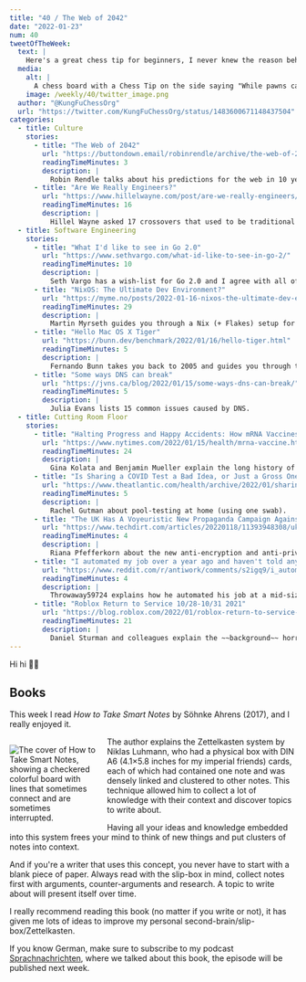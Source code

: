 ```yaml
---
title: "40 / The Web of 2042"
date: "2022-01-23"
num: 40
tweetOfTheWeek:
  text: |
    Here's a great chess tip for beginners, I never knew the reason behind that rule!!
  media:
    alt: |
      A chess board with a Chess Tip on the side saying "While pawns can move forward, they cannot capture pieces moving directly forward. The reason for this is because if they look their opponent in the eye while they kill them, they will see only their own face: that of a worker. The truth will dawn on them, that their enemey is their comrade and their kind is their enemy."
    image: /weekly/40/twitter_image.png
  author: "@KungFuChessOrg"
  url: "https://twitter.com/KungFuChessOrg/status/1483600671148437504"
categories:
  - title: Culture
    stories:
      - title: "The Web of 2042"
        url: "https://buttondown.email/robinrendle/archive/the-web-of-2042/"
        readingTimeMinutes: 3
        description: |
          Robin Rendle talks about his predictions for the web in 10 years. _Thanks, Jan!_
      - title: "Are We Really Engineers?"
        url: "https://www.hillelwayne.com/post/are-we-really-engineers/"
        readingTimeMinutes: 16
        description: |
          Hillel Wayne asked 17 crossovers that used to be traditional engineers and then worked in software to answer the question: Is building software engineering?
  - title: Software Engineering
    stories:
      - title: "What I'd like to see in Go 2.0"
        url: "https://www.sethvargo.com/what-id-like-to-see-in-go-2/"
        readingTimeMinutes: 10
        description: |
          Seth Vargo has a wish-list for Go 2.0 and I agree with all of the points.
      - title: "NixOS: The Ultimate Dev Environment?"
        url: "https://myme.no/posts/2022-01-16-nixos-the-ultimate-dev-environment.html"
        readingTimeMinutes: 29
        description: |
          Martin Myrseth guides you through a Nix (+ Flakes) setup for a real project he's been working on which consists of a frontend and a backend component.
      - title: "Hello Mac OS X Tiger"
        url: "https://bunn.dev/benchmark/2022/01/16/hello-tiger.html"
        readingTimeMinutes: 5
        description: |
          Fernando Bunn takes you back to 2005 and guides you through the setup of an Xcode project on Mac OS X Tiger.
      - title: "Some ways DNS can break"
        url: "https://jvns.ca/blog/2022/01/15/some-ways-dns-can-break/"
        readingTimeMinutes: 5
        description: |
          Julia Evans lists 15 common issues caused by DNS.
  - title: Cutting Room Floor
    stories:
      - title: "Halting Progress and Happy Accidents: How mRNA Vaccines Were Made"
        url: "https://www.nytimes.com/2022/01/15/health/mrna-vaccine.html"
        readingTimeMinutes: 24
        description: |
          Gina Kolata and Benjamin Mueller explain the long history of mRNA and how it went from being overlooked to the most important defence against COVID. _Thanks, Mum!_
      - title: "Is Sharing a COVID Test a Bad Idea, or Just a Gross One?"
        url: "https://www.theatlantic.com/health/archive/2022/01/sharing-rapid-tests/621318/"
        readingTimeMinutes: 5
        description: |
          Rachel Gutman about pool-testing at home (using one swab).
      - title: "The UK Has A Voyeuristic New Propaganda Campaign Against Encryption"
        url: "https://www.techdirt.com/articles/20220118/11393948308/uk-has-voyeuristic-new-propaganda-campaign-against-encryption.shtml"
        readingTimeMinutes: 4
        description: |
          Riana Pfefferkorn about the new anti-encryption and anti-privacy campaign of the UK.
      - title: "I automated my job over a year ago and haven't told anyone."
        url: "https://www.reddit.com/r/antiwork/comments/s2igq9/i_automated_my_job_over_a_year_ago_and_havent/"
        readingTimeMinutes: 4
        description: |
          Throwaway59724 explains how he automated his job at a mid-size lawfirm.
      - title: "Roblox Return to Service 10/28-10/31 2021"
        url: "https://blog.roblox.com/2022/01/roblox-return-to-service-10-28-10-31-2021/"
        readingTimeMinutes: 21
        description: |
          Daniel Sturman and colleagues explain the ~~background~~ horror story of the 73 hour outage at Roblox.
---
```


Hi hi ✌🏻

## Books

This week I read _How to Take Smart Notes_ by Söhnke Ahrens (2017), and I really enjoyed it.

<div style="width: 30%;float: left;padding-right: 20px;">
  
  ![The cover of How to Take Smart Notes, showing a checkered colorful board with lines that sometimes connect and are sometimes interrupted.](/weekly/40/how_to_take_smart_notes_cover.jpg)

</div>

The author explains the Zettelkasten system by Niklas Luhmann, who had a physical box with DIN A6 (4.1×5.8 inches for my imperial friends) cards, each of which had contained one note and was densely linked and clustered to other notes.
This technique allowed him to collect a lot of knowledge with their context and discover topics to write about.

Having all your ideas and knowledge embedded into this system frees your mind to think of new things and put clusters of notes into context.

And if you're a writer that uses this concept, you never have to start with a blank piece of paper.
Always read with the slip-box in mind, collect notes first with arguments, counter-arguments and research.
A topic to write about will present itself over time.

I really recommend reading this book (no matter if you write or not), it has given me lots of ideas to improve my personal second-brain/slip-box/Zettelkasten.

If you know German, make sure to subscribe to my podcast [Sprachnachrichten](https://sprachnachrichten.fm), where we talked about this book, the episode will be published next week.
<br style="clear: both;">
